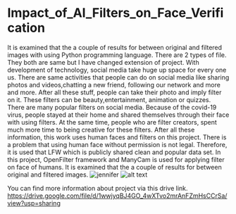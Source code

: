 # Impact_of_AI_Filters_on_Face_Verification
It is examined that the a couple of results for between original and filtered images with using Python programming language.
There are 2 types of file. They both are same but I have changed extension of project.
With development of technology, social media take huge up space for every one us. There are same activities that
people can do on social media like sharing photos and videos,chatting a new friend, following our network and more and more.
After all these stuff, people can take their photo and imply filter on it. These filters can be beauty,entertainment, animation or
quizzes. There are many popular filters on social media. Because of the covid-19 virus, people stayed at their home and shared
themselves through their face with using filters. At the same time, people who are filter creators, spent much more time to being
creative for these filters. After all these information, this work uses human faces and filters on this project. There is a problem
that using human face without permission is not legal. Therefore, it is used that LFW which is publicly shared clean and popular
data set. In this project, OpenFilter framework and ManyCam is used for applying filter on face of humans. It is examined that
the a couple of results for between original and filtered images.
![jennifer](https://github.com/gulsoymuhammed/Impact_of_AI_Filters_on_Face_Verification/assets/120602426/4f2722e9-6926-4034-b594-62e23ca2c6ca)
![alt text](https://drive.google.com/file/d/1qI7xvCbaZtYuwKcbvEss5NyK2rpDsCDo/view?usp=drive_link)


You can find more information about project via this drive link. https://drive.google.com/file/d/1wwjyqBJ4GO_4wXTvo2mrAnFZmHsCCrSa/view?usp=sharing
